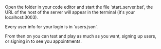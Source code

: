 Open the folder in your code editor and start the file 'start_server.bat',
the URL of the host of the server will appear in the terminal (it's your localhost:3003).

Every user info for your login is in 'users.json'.

From then on you can test and play as much as you want, signing up users, or signing in to see
you appointments.
